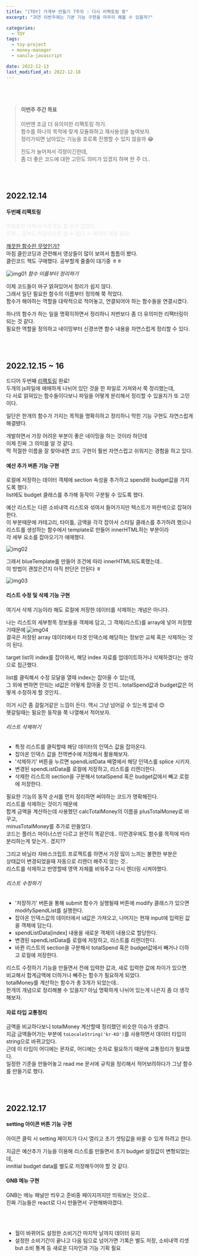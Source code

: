 ```yaml
---
title: "[TOY] 가계부 만들기 7주차 : 다시 리팩토링 중"
excerpt: "과연 이번주에는 기본 기능 구현을 마무리 해볼 수 있을까?"

categories:
  - TOY
tags:
  - toy-project
  - money-manager
  - vanila-javascript

date: 2022-12-13
last_modified_at: 2022-12-18
---
```


<br><br>

> #### 이번주 주간 목표
>
> 이번엔 조금 더 유의미한 리팩토링 하기.<br>
> 함수를 하나의 목적에 맞게 모듈화하고 재사용성을 높여보자.<br>
> 정리가되면 남아있는 기능을 호로록 진행할 수 있지 않을까 😂
>
> 진도가 늘어져서 걱정이긴한데,<br>
> 좀 더 좋은 코드에 대한 고민도 의미가 있겠지 하며 한 주 더..

<br><br>

## 2022.12.14

#### 두번째 리팩토링

<span style="color: #e6e6e6">며칠동안 아파서 아무것도 할 수가 없었다.<br>
진짜... 공부도 마음만으론 할 수 없다 ㅠ 체력이 제일 중요!</span>

[깨끗한 함수란 무엇인가?]<br>
마침 클린코딩과 관련해서 영상들이 많이 보여서 틈틈이 봤다.<br>
클린코드 책도 구매했다. 공부할게 줄줄이 대기중 ㅎㅎ

![img01](https://user-images.githubusercontent.com/81657811/207490145-f38aafda-3c23-41bb-846b-628513cdbdd1.png)
_함수 이름부터 정리하기_

이제 코드들이 마구 얽혀있어서 정리가 쉽지 않다.<br>
그래서 일단 필요한 함수의 이름부터 정의해 쭉 적었다.<br>
함수가 해야하는 역할을 대략적으로 적어놓고, 연결되어야 하는 함수들을 연결시켰다.

하나의 함수가 하는 일을 명확히하면서 정리하니 저번보다 좀 더 유의미한 리팩터링이 되는 것 같다.<br>
필요한 역할을 정의하고 네이밍부터 신경쓰면 함수 내용을 자연스럽게 정리할 수 있다.

<br><br>

## 2022.12.15 ~ 16

드디어 두번째 [리팩토링] 완료!<br>
두개의 js파일에 애매하게 나뉘어 있던 것을 한 파일로 가져와서 쭉 정리했는데,<br>
다 서로 얽혀있는 함수들이다보니 파일을 어떻게 분리해서 정리할 수 있을지가 또 고민이다.

일단은 한개의 함수가 가지는 목적을 명확히하고 정리하니 막힌 기능 구현도 자연스럽게 해결됐다.

개발하면서 가장 어려운 부분이 좋은 네이밍을 하는 것이라 하던데<br>
이제 진짜 그 의미를 알 것 같다.<br>
딱 적절한 이름을 잘 찾아내면 코드 구현이 훨씬 자연스럽고 쉬워지는 경험을 하고 있다.

#### 예산 추가 버튼 기능 구현

로컬에 저장하는 데이터 객체에 section 속성을 추가하고 spend와 budget값을 가지도록 했다.<br>
list에도 budget 클래스를 추가해 동작이 구분될 수 있도록 했다.

예산 리스트는 다른 소비내역 리스트와 섞여서 들어가지만 텍스트가 파란색으로 잡혀야한다.<br>
이 부분때문에 카테고리, 타이틀, 금액을 각각 잡아서 스타일 클래스를 추가하려 했으나<br>
리스트를 생성하는 함수에서 template로 만들어 innerHTML하는 부분이라<br>
각 세부 요소를 잡아오기가 애매했다.

![img02](https://user-images.githubusercontent.com/81657811/207796898-e7619417-deaf-45b7-88ee-a6a5c65f11fb.png)

그래서 blueTemplate를 만들어 조건에 따라 innerHTML되도록했는데..<br>
이 방법이 괜찮은건지 아직 판단은 안된다 ㅎ

![img03](https://user-images.githubusercontent.com/81657811/207846851-40be56d8-6b0f-4908-824d-634b9fabb6df.gif)

#### 리스트 수정 및 삭제 기능 구현

여기서 삭제 기능이라 해도 로컬에 저장한 데이터를 삭제하는 개념은 아니다.

나는 리스트의 세부항목 정보들을 객체에 담고, 그 객체(리스트)를 array에 넣어 저장했기때문에
![img04](https://user-images.githubusercontent.com/81657811/207847486-ebf4b322-12fb-4fe0-8342-1d8aa0d67e0c.png)<br>
결국은 저장된 array 데이터에서 타겟 인덱스에 해당하는 정보만 교체 혹은 삭제하는 것이 된다.

target list의 index를 잡아와서, 해당 index 자료를 업데이트하거나 삭제하겠다는 생각으로 접근했다.

list를 클릭해서 수정 모달을 열때 index는 잡아올 수 있는데,<br>
그 외에 변하면 안되는 id값은 어떻게 잡아올 것 인지.. totalSpend값과 budget값은 어떻게 수정하게 할 것인지..

이거 시간 좀 걸릴거같은 느낌이 든다. 역시 그냥 넘어갈 수 있는게 없네 😊<br>
헷갈릴때는 필요한 동작을 쭉 나열해서 적어보자.

###### 리스트 삭제하기

- 특정 리스트를 클릭할때 해당 데이터의 인덱스 값을 잡아온다.
- 잡아온 인덱스 값을 전역변수에 저장해서 활용해보자.
- '삭제하기' 버튼을 누르면 spendListData 배열에서 해당 인덱스를 splice 시키자.
- 변경된 spendListData를 로컬에 저장하고, 리스트를 리렌더한다.
- 삭제한 리스트의 section을 구분해서 totalSpend 혹은 budget값에서 빼고 로컬에 저장한다.

필요한 기능의 동작 순서를 먼저 정리하면 써야하는 코드가 명확해진다.<br>
리스트를 삭제하는 것이기 때문에<br>
합계 금액을 계산하는데 사용했던 calcTotalMoney의 이름을 plusTotalMoney로 바꾸고,<br>
minusTotalMoney를 추가로 만들었다.<br>
코드는 플러스 마이너스만 다르고 완전히 똑같은데.. 이런경우에도 함수를 목적에 따라 분리하는게 맞는거.. 겠지??

그리고 바닐라 자바스크립트 프로젝트를 하면서 가장 많이 느끼는 불편한 부분은<br>
상태값이 변경되었을때 자동으로 리렌더 해주지 않는 것..<br>
리스트를 삭제하고 반영할때 영역 자체를 비워주고 다시 렌더링 시켜야했다.

###### 리스트 수정하기

- '저장하기' 버튼을 통해 submit 함수가 실행될때 버튼에 modify 클래스가 있으면 modifySpendList를 실행한다.
- 잡아온 인덱스값의 데이터에서 id값은 가져오고, 나머지는 현재 input에 입력된 값을 객체에 담는다.
- spendListData[index] 내용을 새로운 객체의 내용으로 할당한다.
- 변경된 spendListData를 로컬에 저장하고, 리스트를 리렌더한다.
- 바뀐 리스트의 section을 구분해서 totalSpend 혹은 budget값에서 빼거나 더하고 로컬에 저장한다.

리스트 수정하기 기능을 만들면서 전에 입력한 값과, 새로 입력한 값에 차이가 있으면<br>
비교해서 합계금액에 더하거나 빼주는 함수가 필요하게 되었다.<br>
totalMoney를 계산하는 함수가 총 3개가 되었는데..<br>
한개의 개념으로 정리해볼 수 있을지? 아님 명확하게 나뉘어 있는게 나은지 좀 더 생각해보자.

#### 자료 타입 교통정리

금액을 비교하다보니 totalMoney 계산할때 정리했던 비슷한 이슈가 생겼다.<br>
지금 금액들어가는 부분에 `toLocaleString('kr-KO')`를 사용하면서 데이터 타입이 string으로 바뀌고있다.<br>
근데 이 타입이 어디에는 문자로, 어디에는 숫자로 필요하기 때문에 교통정리가 필요했다.<br>
일정한 기준을 만들어놓고 read me 문서에 규칙을 정리해서 적어보려하다가 그냥 함수를 만들기로 했다.

<br><br>

## 2022.12.17

#### setting 아이콘 버튼 기능 구현

아이콘 클릭 시 setting 페이지가 다시 열리고 초기 셋팅값을 바꿀 수 있게 하려고 한다.

지금은 예산추가 기능을 이용해 리스트를 만들면서 초기 budget 설정값이 변형되었는데,<br>
innitial budget data를 별도로 저장해두어야 할 것 같다.

#### GNB 메뉴 구현

GNB는 메뉴 패널만 띄우고 준비중 페이지까지만 띄워보는 것으로..<br>
진짜 기능들은 react로 다시 만들면서 구현해봐야겠다.

<br><br>

- 월이 바뀌어도 설정한 소비기간 마지막 날까지 데이터 유지
- 설정한 소비기간이 끝나고 다음 텀으로 넘어가면 기록은 별도 저장, 소비내역 리셋<br>
  but 소비 통계 등 새로운 디자인과 기능 기획 필요

[깨끗한 함수란 무엇인가?]: https://youtu.be/D2PGGUy91jk
[리팩토링]: https://github.com/yojessie/momey-manager/blob/main/js/spend.js
